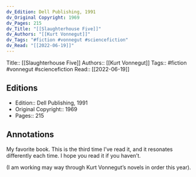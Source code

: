 ```yaml
---
dv_Edition: Dell Publishing, 1991
dv_Original Copyright: 1969
dv_Pages: 215
dv_Title: "[[Slaughterhouse Five]]"
dv_Authors: "[[Kurt Vonnegut]]"
dv_Tags: "#fiction #vonnegut #sciencefiction"
dv_Read: "[[2022-06-19]]"
---
```

Title:: [[Slaughterhouse Five]]
Authors:: [[Kurt Vonnegut]]
Tags:: #fiction #vonnegut #sciencefiction 
Read:: [[2022-06-19]]

## Editions
- Edition:: Dell Publishing, 1991
- Original Copyright:: 1969
- Pages:: 215

## Annotations

My favorite book. This is the third time I’ve read it, and it resonates differently each time. I hope you read it if you haven’t.   
  
(I am working may way through Kurt Vonnegut’s novels in order this year).